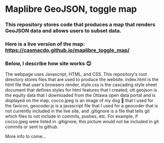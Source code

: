 # Maplibre GeoJSON, toggle map

### This repository stores code that produces a map that renders GeoJSON data and allows users to subset data. 

### Here is a live version of the map: https://casmacdo.github.io/maplibre_toggle_map/

### Below, I describe how site works 😊

The webpage uses Javascript, HTML, and CSS. This repository's root directory stores files that are used to produce the website. index.html is the html file that user's browsers render, style.css is the cascading style sheet document that defines styles for html features that I created, ott.geojson is the equity data that I downloaded from the Ottawa open data portal and is displayed on the map, cocco.jpeg is an image of my dog 🐶 that I used for the favicon, geocoder.js is a javascript file that I used for a geocoder that is not currently included in the live site, and .gitignore is a file that tells git which files to not include in commits, pushes, etc. For example, if cocco.jpeg were listed in .gitignore, this picture would not be included in git commits or sent to github.


More info to come...

```

```

